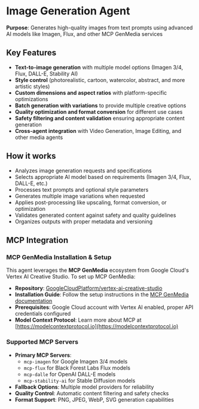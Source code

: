 # Image Generation Agent

**Purpose**: Generates high-quality images from text prompts using advanced AI models like Imagen, Flux, and other MCP GenMedia services

## Key Features

- **Text-to-image generation** with multiple model options (Imagen 3/4, Flux, DALL-E, Stability AI)
- **Style control** (photorealistic, cartoon, watercolor, abstract, and more artistic styles)
- **Custom dimensions and aspect ratios** with platform-specific optimizations
- **Batch generation with variations** to provide multiple creative options
- **Quality optimization and format conversion** for different use cases
- **Safety filtering and content validation** ensuring appropriate content generation
- **Cross-agent integration** with Video Generation, Image Editing, and other media agents

## How it works

- Analyzes image generation requests and specifications
- Selects appropriate AI model based on requirements (Imagen 3/4, Flux, DALL-E, etc.)
- Processes text prompts and optional style parameters
- Generates multiple image variations when requested
- Applies post-processing like upscaling, format conversion, or optimization
- Validates generated content against safety and quality guidelines
- Organizes outputs with proper metadata and versioning

## MCP Integration

### MCP GenMedia Installation & Setup

This agent leverages the **MCP GenMedia** ecosystem from Google Cloud's Vertex AI Creative Studio. To set up MCP GenMedia:

- **Repository**: [GoogleCloudPlatform/vertex-ai-creative-studio](https://github.com/GoogleCloudPlatform/vertex-ai-creative-studio/tree/main/experiments/mcp-genmedia)
- **Installation Guide**: Follow the setup instructions in the [MCP GenMedia documentation](https://github.com/GoogleCloudPlatform/vertex-ai-creative-studio/tree/main/experiments/mcp-genmedia)
- **Prerequisites**: Google Cloud account with Vertex AI enabled, proper API credentials configured
- **Model Context Protocol**: Learn more about MCP at [https://modelcontextprotocol.io](https://modelcontextprotocol.io)

### Supported MCP Servers

- **Primary MCP Servers**: 
  - `mcp-imagen` for Google Imagen 3/4 models
  - `mcp-flux` for Black Forest Labs Flux models  
  - `mcp-dalle` for OpenAI DALL-E models
  - `mcp-stability-ai` for Stable Diffusion models
- **Fallback Options**: Multiple model providers for reliability
- **Quality Control**: Automatic content filtering and safety checks
- **Format Support**: PNG, JPEG, WebP, SVG generation capabilities

